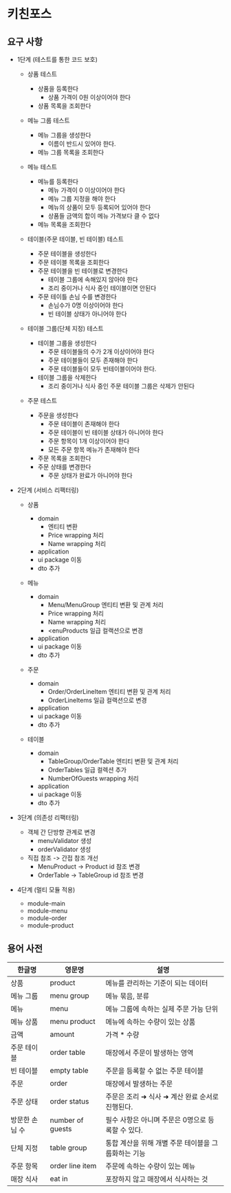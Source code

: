 # 키친포스

## 요구 사항

- 1단계 (테스트를 통한 코드 보호)
    
    - 상품 테스트
      - 상품을 등록한다
        - 상품 가격이 0원 이상이어야 한다
      - 상품 목록을 조회한다
      
    - 메뉴 그룹 테스트
      - 메뉴 그룹을 생성한다
        - 이름이 반드시 있어야 한다.
      - 메뉴 그룹 목록을 조회한다
      
    - 메뉴 테스트
      - 메뉴를 등록한다
        - 메뉴 가격이 0 이상이어야 한다
        - 메뉴 그룹 지정을 해야 한다
        - 메뉴의 상품이 모두 등록되어 있어야 한다
        - 상품들 금액의 합이 메뉴 가격보다 클 수 없다
      - 메뉴 목록을 조회한다
  
    - 테이블(주문 테이블, 빈 테이블) 테스트    
      - 주문 테이블을 생성한다
      - 주문 테이블 목록을 조회한다
      - 주문 테이블을 빈 테이블로 변경한다
          - 테이블 그룹에 속해있지 않아야 한다
          - 조리 중이거나 식사 중인 테이블이면 안된다
      - 주문 테이틀 손님 수를 변경한다
        - 손님수가 0명 이상이어야 한다
        - 빈 테이블 상태가 아니어야 한다
    
    - 테이블 그룹(단체 지정) 테스트
      - 테이블 그룹을 생성한다
          - 주문 테이블들의 수가 2개 이상이어야 한다
          - 주문 테이블들이 모두 존재해야 한다
          - 주문 테이블들이 모두 빈테이블이어야 한다.
      - 테이블 그룹을 삭제한다
          - 조리 중이거나 식사 중인 주문 테이블 그룹은 삭제가 안된다
    
    - 주문 테스트
      - 주문을 생성한다
          - 주문 테이블이 존재해야 한다
          - 주문 테이블이 빈 테이블 상태가 아니어야 한다
          - 주문 항목이 1개 이상이어야 한다
          - 모든 주문 항목 메뉴가 존재해야 한다
      - 주문 목록을 조회한다
      - 주문 상태를 변경한다
          - 주문 상태가 완료가 아니어야 한다

- 2단계 (서비스 리팩터링)
    - 상품
      - domain
        - 엔티티 변환
        - Price wrapping 처리
        - Name wrapping 처리
      - application
      - ui package 이동       
      - dto 추가
  
    - 메뉴
      - domain
          - Menu/MenuGroup 엔티티 변환 및 관계 처리
          - Price wrapping 처리
          - Name wrapping 처리
          - <enuProducts 일급 컬랙션으로 변경
      - application
      - ui package 이동
      - dto 추가
    - 주문
      - domain
          - Order/OrderLineItem 엔티티 변환 및 관계 처리
          - OrderLineItems 일급 컬랙션으로 변경
      - application
      - ui package 이동
      - dto 추가
    - 테이블
      - domain
          - TableGroup/OrderTable 엔티티 변환 및 관계 처리
          - OrderTables 일급 컬렉션 추가
          - NumberOfGuests wrapping 처리
      - application
      - ui package 이동
      - dto 추가

- 3단계 (의존성 리팩터링)
  - 객체 간 단방향 관계로 변경
    - menuValidator 생성
    - orderValidator 생성
  - 직접 참조 -> 간접 참조 개선   
    - MenuProduct -> Product id 참조 변경
    - OrderTable -> TableGroup id 참조 변경

- 4단계 (멀티 모듈 적용)
  - module-main
  - module-menu
  - module-order
  - module-product
  


## 용어 사전

| 한글명 | 영문명 | 설명 |
| --- | --- | --- |
| 상품 | product | 메뉴를 관리하는 기준이 되는 데이터 |
| 메뉴 그룹 | menu group | 메뉴 묶음, 분류 |
| 메뉴 | menu | 메뉴 그룹에 속하는 실제 주문 가능 단위 |
| 메뉴 상품 | menu product | 메뉴에 속하는 수량이 있는 상품 |
| 금액 | amount | 가격 * 수량 |
| 주문 테이블 | order table | 매장에서 주문이 발생하는 영역 |
| 빈 테이블 | empty table | 주문을 등록할 수 없는 주문 테이블 |
| 주문 | order | 매장에서 발생하는 주문 |
| 주문 상태 | order status | 주문은 조리 ➜ 식사 ➜ 계산 완료 순서로 진행된다. |
| 방문한 손님 수 | number of guests | 필수 사항은 아니며 주문은 0명으로 등록할 수 있다. |
| 단체 지정 | table group | 통합 계산을 위해 개별 주문 테이블을 그룹화하는 기능 |
| 주문 항목 | order line item | 주문에 속하는 수량이 있는 메뉴 |
| 매장 식사 | eat in | 포장하지 않고 매장에서 식사하는 것 |


